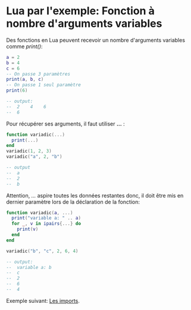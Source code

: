 # Lua par l'exemple: Fonction à nombre d'arguments variables

Des fonctions en Lua peuvent recevoir un nombre d'arguments variables comme *print()*:
```lua
a = 2
b = 4
c = 6
-- On passe 3 paramètres
print(a, b, c)
-- On passe 1 seul paramètre
print(6)

-- output:
--  2    4    6
--  6
```

Pour récupérer ses arguments, il faut utiliser **...** :
```lua
function variadic(...)
  print(...)
end
variadic(1, 2, 3)
variadic("a", 2, "b")

-- output
--  a
--  2
--  b
```

Attention, *...* aspire toutes les données restantes donc, il doit être mis en dernier paramètre lors de la déclaration de la fonction:
```lua
function variadic(a, ...)
  print("variable a: " .. a)
  for _, v in ipairs{...} do
    print(v)
  end
end

variadic("b", "c", 2, 6, 4)

-- output:
--  variable a: b
--  c
--  2
--  6
--  4
```

Exemple suivant: [Les imports](imports.md).